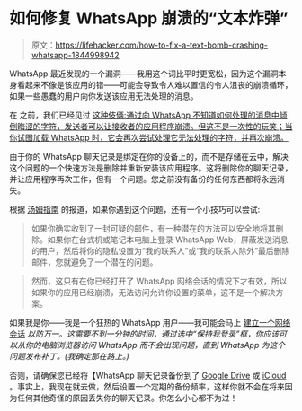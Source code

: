 # 如何修复 WhatsApp 崩溃的“文本炸弹”

> 原文：<https://lifehacker.com/how-to-fix-a-text-bomb-crashing-whatsapp-1844998942>

WhatsApp 最近发现的一个漏洞——我用这个词比平时更宽松，因为这个漏洞本身看起来不像是该应用的错——可能会导致令人难以置信的令人沮丧的崩溃循环，如果一些愚蠢的用户向你发送该应用无法处理的消息。



在 之前，我们已经见过 [这种伎俩:通过向 WhatsApp 不知道如何处理的消息中倾倒晦涩的字符，发送者可以让接收者的应用程序崩溃。但这不是一次性的玩笑；当你试图加载 WhatsApp 时，它会再次尝试处理它无法处理的字符，并再次崩溃。](https://lifehacker.com/how-to-deal-with-apples-new-iphone-crashing-ios-bug-1823040189)

由于你的 WhatsApp 聊天记录是绑定在你的设备上的，而不是存储在云中，解决这个问题的一个快速方法是删除并重新安装该应用程序。这将删除你的聊天记录，并让应用程序再次工作，但有一个问题。您之前没有备份的任何东西都将永远消失。

根据 [汤姆指南](https://www.tomsguide.com/news/whatsapp-is-crashing-and-its-completely-wiping-chat-histories) 的报道，如果你遇到这个问题，还有一个小技巧可以尝试:

> 如果你确实收到了一封可疑的邮件，有一种潜在的方法可以安全地将其删除。如果你在台式机或笔记本电脑上登录 WhatsApp Web，屏蔽发送消息的用户，然后将你的隐私设置为“我的联系人”或“我的联系人除外”最后删除邮件，您就避免了一个潜在的问题。

> 然而，这只有在你已经打开了 WhatsApp 网络会话的情况下才有效，所以如果你的应用已经崩溃，无法访问允许你设置的菜单，这不是一个解决方案。

如果我是你——我是一个狂热的 WhatsApp 用户——我可能会马上 [建立一个网络会话](https://web.whatsapp.com) *以防万一。这需要不到一分钟的时间，通过选中“保持我登录”框，你应该可以从你的电脑浏览器访问 WhatsApp 而不会出现问题，直到 WhatsApp 为这个问题发布补丁。(我确定那在路上。)*

否则，请确保您已经将【WhatsApp 聊天记录备份到了 [Google Drive](https://faq.whatsapp.com/android/chats/how-to-back-up-to-google-drive/?lang=en) 或 [iCloud](https://faq.whatsapp.com/iphone/chats/how-to-back-up-to-icloud) 。事实上，我现在就去做，然后设置一个定期的备份频率，这样你就不会在将来因为任何其他奇怪的原因丢失你的聊天记录。你怎么小心都不为过！